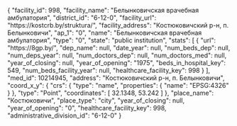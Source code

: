 {
    "facility_id": 998,
    "facility_name": "Белынковичская врачебная амбулатория",
    "district_id": "6-12-0",
    "facility_url": "https:\/\/kostcrb.by\/struktura\/",
    "facility_address": "Костюковичский р-н, п. Белынковичи",
    "ap_1": "0",
    "name": "Белынковичская врачебная амбулатория",
    "type": "0",
    "state": "public institution",
    "stats": [
        {
            "url": "https:\/\/8gp.by\/",
            "dep_name": null,
            "date_year": null,
            "num_beds_dep": null,
            "num_deps_year": null,
            "num_doctors_dep": null,
            "num_doctors_med": null,
            "year_of_closing": null,
            "year_of_opening": "1975",
            "beds_in_hospital_key": 549,
            "num_beds_facility_year": null,
            "healthcare_facility_key": 998
        }
    ],
    "med_id": 10214945,
    "address": "Костюковичский р-н, п. Белынковичи",
    "coord_x_y": {
        "crs": {
            "type": "name",
            "properties": {
                "name": "EPSG:4326"
            }
        },
        "type": "Point",
        "coordinates": [
            32.1348,
            53.242
        ]
    },
    "place_name": "Костюковичи",
    "place_type": "city",
    "year_of_closing": null,
    "year_of_opening": "0",
    "healthcare_facility_key": 998,
    "administrative_division_id": "6-12-0"
}